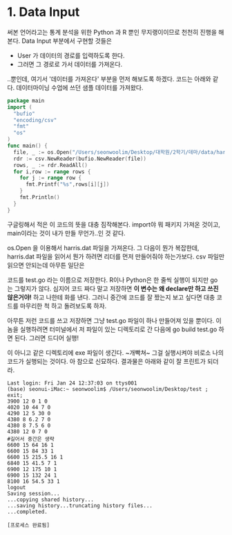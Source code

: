# 1. Data Input


써본 언어라고는 통계 분석을 위한 Python 과 R 뿐인 무지랭이이므로 천천히 진행을 해본다. Data Input 부분에서 구현할 것들은

* User 가 데이터의 경로를 입력하도록 한다.
* 그러면 그 경로로 가서 데이터를 가져온다.

..뿐인데, 여기서 '데이터를 가져온다' 부분을 먼저 해보도록 하겠다. 코드는 아래와 같다. 데이터마이닝 수업에 쓰던 샘플 데이터를 가져왔다.


``` go
package main
import (
  "bufio"
  "encoding/csv"
  "fmt"
  "os"
)
func main() {
  file, _ := os.Open("/Users/seonwoolim/Desktop/대학원/2학기/데마/data/harris.dat")
  rdr := csv.NewReader(bufio.NewReader(file))
  rows, _ := rdr.ReadAll()
  for i,row := range rows {
    for j := range row {
      fmt.Printf("%s",rows[i][j])
    }
    fmt.Println()
  }
}
```

구글링해서 적은 이 코드의 뜻을 대충 짐작해본다. import야 뭐 패키지 가져온 것이고, main이라는 것이 내가 만들 무언가..인 것 같다. 

os.Open 을 이용해서 harris.dat 파일을 가져온다. 그 다음이 뭔가 복잡한데, harris.dat 파일을 읽어서 뭔가 하려면 리더를 먼저 만들어줘야 하는가보다. 
csv 파일만 읽으면 안되는데 아무튼 일단은 

코드를 test.go 라는 이름으로 저장한다. R이나 Python은 한 줄씩 실행이 되지만 go 는 그렇지가 않다. 
심지어 코드 짜다 말고 저장하면 **이 변수는 왜 declare만 하고 쓰진 않은거야!** 하고 나한테 화를 낸다. 
그러니 중간에 코드를 잘 짰는지 보고 싶다면 대충 코드를 마무리한 척 하고 돌려보도록 하자. 

아무튼 저런 코드를 쓰고 저장하면 그냥 test.go 파일이 하나 만들어져 있을 뿐이다.
이 놈을 실행하려면 터미널에서 저 파일이 있는 디렉토리로 간 다음에 go build test.go 하면 된다.
그러면 드디어 실행! 

이 아니고 같은 디렉토리에 exe 파일이 생긴다. ~개빡쳐~ 그걸 실행시켜야 비로소 나의 코드가 실행되는 것이다. 아 참으로 신묘하다. 
결과물은 아래와 같이 잘 프린트가 되더라.


``` 
Last login: Fri Jan 24 12:37:03 on ttys001
(base) seonui-iMac:~ seonwoolim$ /Users/seonwoolim/Desktop/test ; exit;
3900 12 0 1 0
4020 10 44 7 0
4290 12 5 30 0
4380 8 6.2 7 0
4380 8 7.5 6 0
4380 12 0 7 0
#길어서 중간은 생략
6600 15 64 16 1
6600 15 84 33 1
6600 15 215.5 16 1
6840 15 41.5 7 1
6900 12 175 10 1
6900 15 132 24 1
8100 16 54.5 33 1
logout
Saving session...
...copying shared history...
...saving history...truncating history files...
...completed.

[프로세스 완료됨]

```
